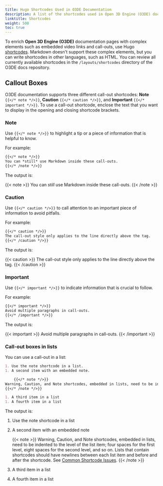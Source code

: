 ```yaml
---
title: Hugo Shortcodes Used in O3DE Documentation
description: A list of the shortcodes used in Open 3D Engine (O3DE) documentation.
linktitle: Shortcodes
weight: 500
toc: true
---
```


To enrich **Open 3D Engine (O3DE)** documentation pages with complex elements such as embedded video links and call-outs, use Hugo [shortcodes](https://gohugo.io/content-management/shortcodes). Markdown doesn't support these complex elements, but you can write shortcodes in other languages, such as HTML. You can review all currently available shortcodes in the `/layouts/shortcodes` directory of the O3DE docs repository.

## Callout Boxes

O3DE documentation supports three different call-out shortcodes: **Note** `{{</* note */>}}`, **Caution** `{{</* caution */>}}`, and **Important** `{{</* important */>}}`. To use a call-out shortcode, enclose the text that you want to display in the opening and closing shortcode brackets.

### Note

Use `{{</* note */>}}` to highlight a tip or a piece of information that is helpful to know.

For example:

```markdown
{{</* note */>}}
You can *still* use Markdown inside these call-outs.
{{</* /note */>}}
```

The output is:

{{< note >}}
You can *still* use Markdown inside these call-outs.
{{< /note >}}

### Caution

Use `{{</* caution */>}}` to call attention to an important piece of information to avoid pitfalls.

For example:

```markdown
{{</* caution */>}}
The call-out style only applies to the line directly above the tag.
{{</* /caution */>}}
```

The output is:

{{< caution >}}
The call-out style only applies to the line directly above the tag.
{{< /caution >}}

### Important

Use `{{</* important */>}}` to indicate information that is crucial to follow.

For example:

```markdown
{{</* important */>}}
Avoid multiple paragraphs in call-outs.
{{</* /important */>}}
```

The output is:

{{< important >}}
Avoid multiple paragraphs in call-outs.
{{< /important >}}

### Call-out boxes in lists

You can use a call-out in a list:

```markdown
1. Use the note shortcode in a list.
1. A second item with an embedded note.

    {{</* note */>}}
Warning, Caution, and Note shortcodes, embedded in lists, need to be indented to the level of the list item; four spaces for the first level, eight spaces for the second level, and so on. Lists that contain shortcodes should have newlines between each list item and before and after the shortcode. See [Common Shortcode Issues](#common-shortcode-issues).
{{</* /note */>}}

1. A third item in a list
1. A fourth item in a list
```

The output is:

1. Use the note shortcode in a list
1. A second item with an embedded note

    {{< note >}}
Warning, Caution, and Note shortcodes, embedded in lists, need to be indented to the level of the list item; four spaces for the first level, eight spaces for the second level, and so on. Lists that contain shortcodes should have newlines between each list item and before and after the shortcode. See [Common Shortcode Issues](#common-shortcode-issues).
{{< /note >}}

1. A third item in a list
1. A fourth item in a list
